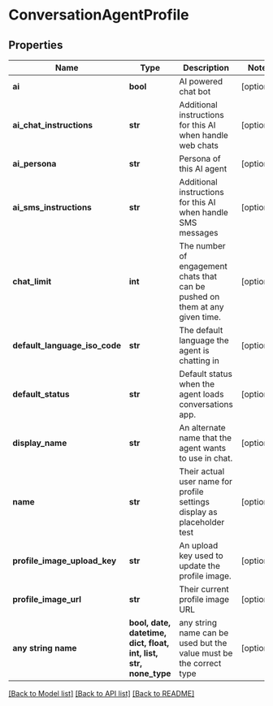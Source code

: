 # ConversationAgentProfile


## Properties
Name | Type | Description | Notes
------------ | ------------- | ------------- | -------------
**ai** | **bool** | AI powered chat bot | [optional] 
**ai_chat_instructions** | **str** | Additional instructions for this AI when handle web chats | [optional] 
**ai_persona** | **str** | Persona of this AI agent | [optional] 
**ai_sms_instructions** | **str** | Additional instructions for this AI when handle SMS messages | [optional] 
**chat_limit** | **int** | The number of engagement chats that can be pushed on them at any given time. | [optional] 
**default_language_iso_code** | **str** | The default language the agent is chatting in | [optional] 
**default_status** | **str** | Default status when the agent loads conversations app. | [optional] 
**display_name** | **str** | An alternate name that the agent wants to use in chat. | [optional] 
**name** | **str** | Their actual user name for profile settings display as placeholder test | [optional] 
**profile_image_upload_key** | **str** | An upload key used to update the profile image. | [optional] 
**profile_image_url** | **str** | Their current profile image URL | [optional] 
**any string name** | **bool, date, datetime, dict, float, int, list, str, none_type** | any string name can be used but the value must be the correct type | [optional]

[[Back to Model list]](../README.md#documentation-for-models) [[Back to API list]](../README.md#documentation-for-api-endpoints) [[Back to README]](../README.md)


